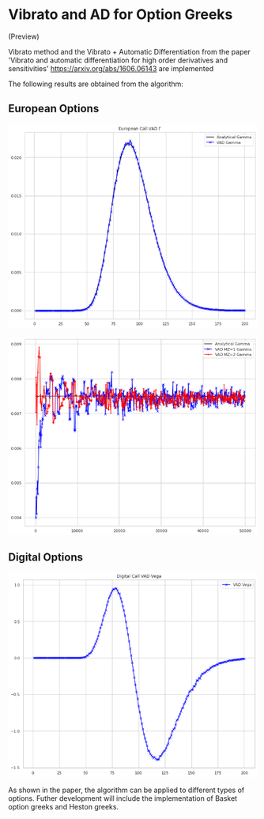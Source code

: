 # Vibrato and AD for Option Greeks

(Preview)

Vibrato method and the Vibrato + Automatic Differentiation from the paper 'Vibrato and automatic differentiation for high order derivatives and sensitivities' https://arxiv.org/abs/1606.06143 are implemented

The following results are obtained from the algorithm:

## European Options
![Gamma European Option](https://github.com/kderkba/Vibrato-AutomaticDiff/blob/main/VAD_gamma_euro.png)

![Convergence](https://github.com/kderkba/Vibrato-AutomaticDiff/blob/main/convergence_gamma_VAD.png)


## Digital Options
![Vega Digital Option](https://github.com/kderkba/Vibrato-AutomaticDiff/blob/main/VAD_vega_digital.png)

As shown in the paper, the algorithm can be applied to different types of options. 
Futher development will include the implementation of Basket option greeks and Heston greeks.

